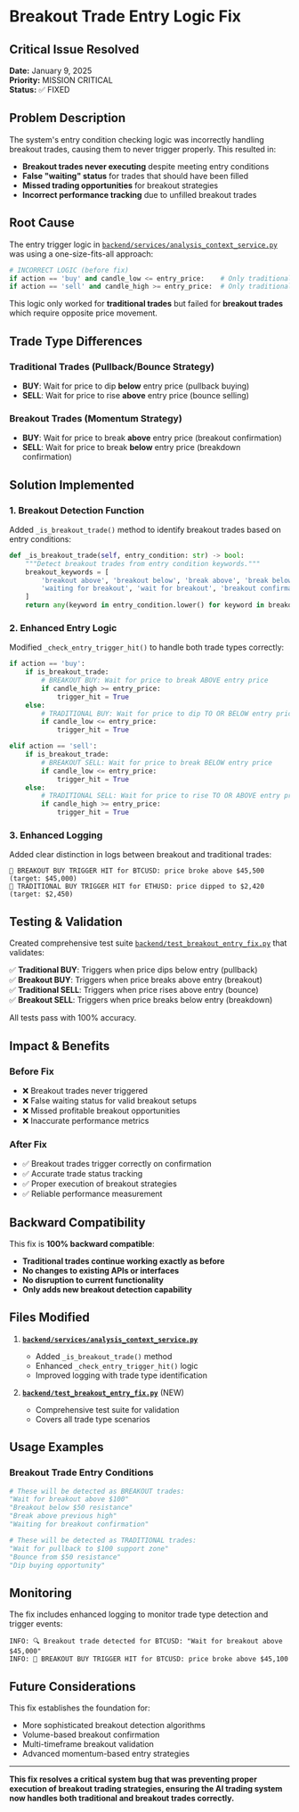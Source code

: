 # Breakout Trade Entry Logic Fix

## Critical Issue Resolved

**Date:** January 9, 2025  
**Priority:** MISSION CRITICAL  
**Status:** ✅ FIXED

## Problem Description

The system's entry condition checking logic was incorrectly handling breakout trades, causing them to never trigger properly. This resulted in:

- **Breakout trades never executing** despite meeting entry conditions
- **False "waiting" status** for trades that should have been filled
- **Missed trading opportunities** for breakout strategies
- **Incorrect performance tracking** due to unfilled breakout trades

## Root Cause

The entry trigger logic in [`backend/services/analysis_context_service.py`](../backend/services/analysis_context_service.py) was using a one-size-fits-all approach:

```python
# INCORRECT LOGIC (before fix)
if action == 'buy' and candle_low <= entry_price:    # Only traditional pullback
if action == 'sell' and candle_high >= entry_price:  # Only traditional bounce
```

This logic only worked for **traditional trades** but failed for **breakout trades** which require opposite price movement.

## Trade Type Differences

### Traditional Trades (Pullback/Bounce Strategy)
- **BUY**: Wait for price to dip **below** entry price (pullback buying)
- **SELL**: Wait for price to rise **above** entry price (bounce selling)

### Breakout Trades (Momentum Strategy)  
- **BUY**: Wait for price to break **above** entry price (breakout confirmation)
- **SELL**: Wait for price to break **below** entry price (breakdown confirmation)

## Solution Implemented

### 1. Breakout Detection Function
Added `_is_breakout_trade()` method to identify breakout trades based on entry conditions:

```python
def _is_breakout_trade(self, entry_condition: str) -> bool:
    """Detect breakout trades from entry condition keywords."""
    breakout_keywords = [
        'breakout above', 'breakout below', 'break above', 'break below',
        'waiting for breakout', 'wait for breakout', 'breakout confirmation'
    ]
    return any(keyword in entry_condition.lower() for keyword in breakout_keywords)
```

### 2. Enhanced Entry Logic
Modified `_check_entry_trigger_hit()` to handle both trade types correctly:

```python
if action == 'buy':
    if is_breakout_trade:
        # BREAKOUT BUY: Wait for price to break ABOVE entry price
        if candle_high >= entry_price:
            trigger_hit = True
    else:
        # TRADITIONAL BUY: Wait for price to dip TO OR BELOW entry price  
        if candle_low <= entry_price:
            trigger_hit = True

elif action == 'sell':
    if is_breakout_trade:
        # BREAKOUT SELL: Wait for price to break BELOW entry price
        if candle_low <= entry_price:
            trigger_hit = True
    else:
        # TRADITIONAL SELL: Wait for price to rise TO OR ABOVE entry price
        if candle_high >= entry_price:
            trigger_hit = True
```

### 3. Enhanced Logging
Added clear distinction in logs between breakout and traditional trades:

```
🎯 BREAKOUT BUY TRIGGER HIT for BTCUSD: price broke above $45,500 (target: $45,000)
🎯 TRADITIONAL BUY TRIGGER HIT for ETHUSD: price dipped to $2,420 (target: $2,450)
```

## Testing & Validation

Created comprehensive test suite [`backend/test_breakout_entry_fix.py`](../backend/test_breakout_entry_fix.py) that validates:

✅ **Traditional BUY**: Triggers when price dips below entry (pullback)  
✅ **Breakout BUY**: Triggers when price breaks above entry (breakout)  
✅ **Traditional SELL**: Triggers when price rises above entry (bounce)  
✅ **Breakout SELL**: Triggers when price breaks below entry (breakdown)

All tests pass with 100% accuracy.

## Impact & Benefits

### Before Fix
- ❌ Breakout trades never triggered
- ❌ False waiting status for valid breakout setups  
- ❌ Missed profitable breakout opportunities
- ❌ Inaccurate performance metrics

### After Fix  
- ✅ Breakout trades trigger correctly on confirmation
- ✅ Accurate trade status tracking
- ✅ Proper execution of breakout strategies
- ✅ Reliable performance measurement

## Backward Compatibility

This fix is **100% backward compatible**:
- **Traditional trades continue working exactly as before**
- **No changes to existing APIs or interfaces**
- **No disruption to current functionality**
- **Only adds new breakout detection capability**

## Files Modified

1. **[`backend/services/analysis_context_service.py`](../backend/services/analysis_context_service.py)**
   - Added `_is_breakout_trade()` method
   - Enhanced `_check_entry_trigger_hit()` logic
   - Improved logging with trade type identification

2. **[`backend/test_breakout_entry_fix.py`](../backend/test_breakout_entry_fix.py)** (NEW)
   - Comprehensive test suite for validation
   - Covers all trade type scenarios

## Usage Examples

### Breakout Trade Entry Conditions
```python
# These will be detected as BREAKOUT trades:
"Wait for breakout above $100"
"Breakout below $50 resistance" 
"Break above previous high"
"Waiting for breakout confirmation"

# These will be detected as TRADITIONAL trades:
"Wait for pullback to $100 support zone"
"Bounce from $50 resistance"
"Dip buying opportunity"
```

## Monitoring

The fix includes enhanced logging to monitor trade type detection and trigger events:

```
INFO: 🔍 Breakout trade detected for BTCUSD: "Wait for breakout above $45,000"
INFO: 🎯 BREAKOUT BUY TRIGGER HIT for BTCUSD: price broke above $45,100
```

## Future Considerations

This fix establishes the foundation for:
- More sophisticated breakout detection algorithms
- Volume-based breakout confirmation
- Multi-timeframe breakout validation
- Advanced momentum-based entry strategies

---

**This fix resolves a critical system bug that was preventing proper execution of breakout trading strategies, ensuring the AI trading system now handles both traditional and breakout trades correctly.**